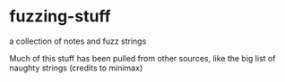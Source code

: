# fuzzing-stuff
a collection of notes and fuzz strings

Much of this stuff has been pulled from other sources, like the big list of naughty strings (credits to minimax)

